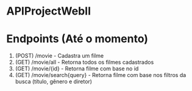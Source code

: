 # APIProjectWebII

# Endpoints (Até o momento)

1. (POST) /movie - Cadastra um filme 
2. (GET) /movie/all - Retorna todos os filmes cadastrados
3. (GET) /movie/{id} - Retorna filme com base no id
4. (GET) /movie/search{query} - Retorna filme com base nos filtros da busca (título, gênero e diretor)
